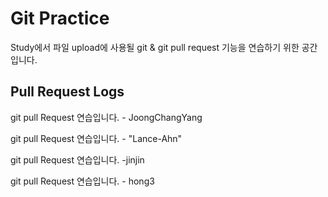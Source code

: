 # Git Practice
Study에서 파일 upload에 사용될 git & git pull request 기능을 연습하기 위한 공간입니다.

## Pull Request Logs

git pull Request 연습입니다. - JoongChangYang

git pull Request 연습입니다. - "Lance-Ahn"

git pull Request 연습입니다. -jinjin

git pull Request 연습입니다. - hong3


